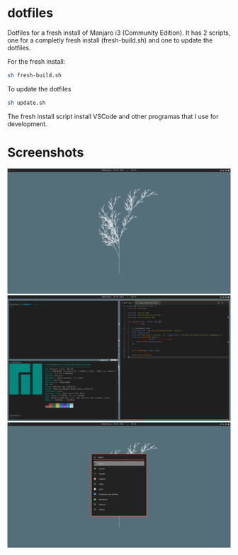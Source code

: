 # dotfiles

Dotfiles for a fresh install of Manjaro i3 (Community Edition). It has 2 
scripts, one for a completly fresh install (fresh-build.sh) and one to update
the dotfiles.

For the fresh install:
```bash
sh fresh-build.sh
```

To update the dotfiles
```bash
sh update.sh
```

The fresh install script install VSCode and other programas that I use for 
development.

# Screenshots

![](./screenshots/screenshot1.png)
![](./screenshots/screenshot2.png)
![](./screenshots/screenshot3.png)